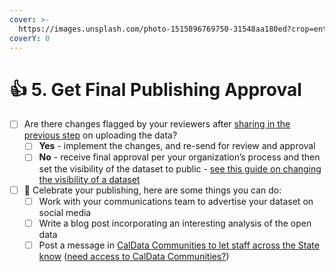 ```yaml
---
cover: >-
  https://images.unsplash.com/photo-1515896769750-31548aa180ed?crop=entropy&cs=srgb&fm=jpg&ixid=MnwxOTcwMjR8MHwxfHNlYXJjaHw0fHxjYWxpZm9ybmlhfGVufDB8fHx8MTY0MDAzMTE0NA&ixlib=rb-1.2.1&q=85
coverY: 0
---
```


# 👍 5. Get Final Publishing Approval

* [ ] Are there changes flagged by your reviewers after [sharing in the previous step](upload-the-dataset.md#share-private-dataset-for-review) on uploading the data?
  * [ ] **Yes** - implement the changes, and re-send for review and approval
  * [ ] **No** - receive final approval per your organization’s process and then set the visibility of the dataset to public - [see this guide on changing the visibility of a dataset](reference/detailed-steps-for-uploading-data-to-the-portal.md#make-public-after-approval)
* [ ] :tada: Celebrate your publishing, here are some things you can do:
  * [ ] Work with your communications team to advertise your dataset on social media
  * [ ] Write a blog post incorporating an interesting analysis of the open data
  * [ ] Post a message in [CalData Communities to let staff across the State know](https://teams.microsoft.com/l/channel/19%3a037b34f454d94a9fa7f6aa964c052af4%40thread.tacv2/Open%20Data?groupId=0f45987a-e632-4e93-be66-ebfd6079e926\&tenantId=68a88534-151d-4e79-8046-09be7890656c) ([need access to CalData Communities?](https://forms.office.com/Pages/DesignPage.aspx#FormId=NIWoaB0VeU6ARgm-eJBlbP8EsQ790KZKrhPJ1tkPH1JURjFWN1paMUtURFU5TFZOSjdTNVFZMkxEQi4u))
